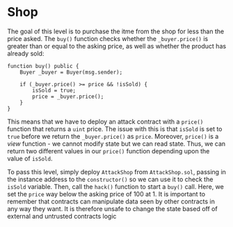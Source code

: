 # Shop

The goal of this level is to purchase the itme from the shop for less than the price asked. The `buy()` function checks whether the `_buyer.price()` is greater than or equal to the asking price, as well as whether the product has already sold:
```
function buy() public {
    Buyer _buyer = Buyer(msg.sender);

    if (_buyer.price() >= price && !isSold) {
        isSold = true;
        price = _buyer.price();
    }
}
```
This means that we have to deploy an attack contract with a `price()` function that returns a `uint` price. The issue with this is that `isSold` is set to `true` before we return the `_buyer.price()` as `price`. Moreover, `price()` is a *view* function - we cannot modify state but we can read state. Thus, we can return two different values in our `price()` function depending upon the value of `isSold`. 

To pass this level, simply deploy `AttackShop` from `AttackShop.sol`, passing in the instance address to the `constructor()` so we can use it to check the `isSold` variable. Then, call the `hack()` function to start a `buy()` call. Here, we set the `price` way below the asking price of 100 at 1. It is important to remember that contracts can manipulate data seen by other contracts in any way they want. It is therefore unsafe to change the state based off of external and untrusted contracts logic